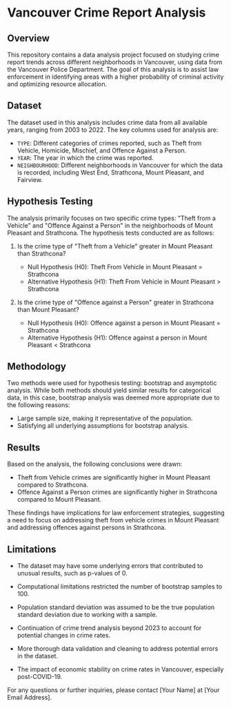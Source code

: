 # Vancouver Crime Report Analysis

## Overview

This repository contains a data analysis project focused on studying crime report trends across different neighborhoods in Vancouver, using data from the Vancouver Police Department. The goal of this analysis is to assist law enforcement in identifying areas with a higher probability of criminal activity and optimizing resource allocation.

## Dataset

The dataset used in this analysis includes crime data from all available years, ranging from 2003 to 2022. The key columns used for analysis are:
- `TYPE`: Different categories of crimes reported, such as Theft from Vehicle, Homicide, Mischief, and Offence Against a Person.
- `YEAR`: The year in which the crime was reported.
- `NEIGHBOURHOOD`: Different neighborhoods in Vancouver for which the data is recorded, including West End, Strathcona, Mount Pleasant, and Fairview.

## Hypothesis Testing

The analysis primarily focuses on two specific crime types: "Theft from a Vehicle" and "Offence Against a Person" in the neighborhoods of Mount Pleasant and Strathcona. The hypothesis tests conducted are as follows:

1. Is the crime type of "Theft from a Vehicle" greater in Mount Pleasant than Strathcona?
   - Null Hypothesis (H0): Theft From Vehicle in Mount Pleasant = Strathcona
   - Alternative Hypothesis (H1): Theft From Vehicle in Mount Pleasant > Strathcona

2. Is the crime type of "Offence against a Person" greater in Strathcona than Mount Pleasant?
   - Null Hypothesis (H0): Offence against a person in Mount Pleasant = Strathcona
   - Alternative Hypothesis (H1): Offence against a person in Mount Pleasant < Strathcona

## Methodology

Two methods were used for hypothesis testing: bootstrap and asymptotic analysis. While both methods should yield similar results for categorical data, in this case, bootstrap analysis was deemed more appropriate due to the following reasons:
- Large sample size, making it representative of the population.
- Satisfying all underlying assumptions for bootstrap analysis.

## Results

Based on the analysis, the following conclusions were drawn:

- Theft from Vehicle crimes are significantly higher in Mount Pleasant compared to Strathcona.
- Offence Against a Person crimes are significantly higher in Strathcona compared to Mount Pleasant.

These findings have implications for law enforcement strategies, suggesting a need to focus on addressing theft from vehicle crimes in Mount Pleasant and addressing offences against persons in Strathcona.

## Limitations

- The dataset may have some underlying errors that contributed to unusual results, such as p-values of 0.
- Computational limitations restricted the number of bootstrap samples to 100.
- Population standard deviation was assumed to be the true population standard deviation due to working with a sample.


- Continuation of crime trend analysis beyond 2023 to account for potential changes in crime rates.
- More thorough data validation and cleaning to address potential errors in the dataset.
- The impact of economic stability on crime rates in Vancouver, especially post-COVID-19.

For any questions or further inquiries, please contact [Your Name] at [Your Email Address].
